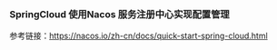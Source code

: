 ### SpringCloud 使用Nacos 服务注册中心实现配置管理  

参考链接：https://nacos.io/zh-cn/docs/quick-start-spring-cloud.html